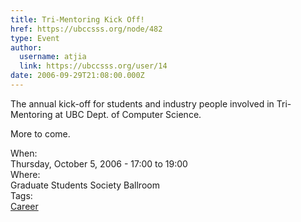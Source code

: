 ```yaml
---
title: Tri-Mentoring Kick Off! 
href: https://ubccsss.org/node/482
type: Event
author:
  username: atjia
  link: https://ubccsss.org/user/14
date: 2006-09-29T21:08:00.000Z
---
```


<div class="field field-name-body field-type-text-with-summary field-label-hidden"><div class="field-items"><div class="field-item even"><p>The annual kick-off for students and industry people involved in Tri-Mentoring at UBC Dept. of Computer Science. </p>
<p>More to come.</p>
</div></div></div><div class="field field-name-field-dates field-type-datetime field-label-above"><div class="field-label">When:&#xA0;</div><div class="field-items"><div class="field-item even"><span class="date-display-single">Thursday, October 5, 2006 - <span class="date-display-range"><span class="date-display-start">17:00</span> to <span class="date-display-end">19:00</span></span></span></div></div></div><div class="field field-name-field-location field-type-text field-label-above"><div class="field-label">Where:&#xA0;</div><div class="field-items"><div class="field-item even">Graduate Students Society Ballroom</div></div></div>    <footer>
    <div class="field field-name-field-tags field-type-taxonomy-term-reference field-label-above"><div class="field-label">Tags:&#xA0;</div><div class="field-items"><div class="field-item even"><a href="/career">Career</a></div></div></div>      </footer>